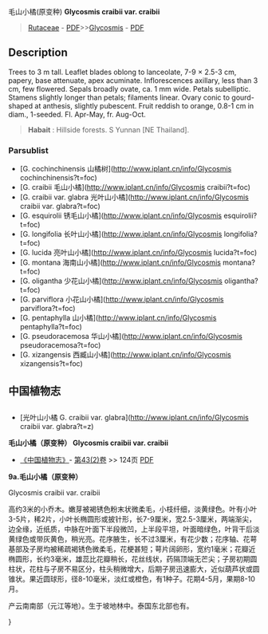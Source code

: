 毛山小橘(原变种) **Glycosmis craibii var. craibii**

> [Rutaceae](http://www.iplant.cn/info/Rutaceae?t=foc) - [PDF](http://www.iplant.cn/foc/pdf/Rutaceae.pdf)>>[Glycosmis](http://www.iplant.cn/info/Glycosmis?t=foc) - [PDF](http://www.iplant.cn/foc/pdf/Glycosmis.pdf)

## Description

Trees to 3 m tall. Leaflet blades oblong to lanceolate, 7-9 × 2.5-3 cm, papery, base attenuate, apex acuminate. Inflorescences axillary, less than 3 cm, few flowered. Sepals broadly ovate, ca. 1 mm wide. Petals subelliptic. Stamens slightly longer than petals; filaments linear. Ovary conic to gourd-shaped at anthesis, slightly pubescent. Fruit reddish to orange, 0.8-1 cm in diam., 1-seeded. Fl. Apr-May, fr. Aug-Oct.

> **Habait** : 
> Hillside forests. S Yunnan [NE Thailand].

### Parsublist

* [G.  cochinchinensis  山橘树](http://www.iplant.cn/info/Glycosmis cochinchinensis?t=foc)
* [G.  craibii  毛山小橘](http://www.iplant.cn/info/Glycosmis craibii?t=foc)
* [G.  craibii var. glabra  光叶山小橘](http://www.iplant.cn/info/Glycosmis craibii var. glabra?t=foc)
* [G.  esquirolii  锈毛山小橘](http://www.iplant.cn/info/Glycosmis esquirolii?t=foc)
* [G.  longifolia  长叶山小橘](http://www.iplant.cn/info/Glycosmis longifolia?t=foc)
* [G.  lucida  亮叶山小橘](http://www.iplant.cn/info/Glycosmis lucida?t=foc)
* [G.  montana  海南山小橘](http://www.iplant.cn/info/Glycosmis montana?t=foc)
* [G.  oligantha  少花山小橘](http://www.iplant.cn/info/Glycosmis oligantha?t=foc)
* [G.  parviflora  小花山小橘](http://www.iplant.cn/info/Glycosmis parviflora?t=foc)
* [G.  pentaphylla  山小橘](http://www.iplant.cn/info/Glycosmis pentaphylla?t=foc)
* [G.  pseudoracemosa  华山小橘](http://www.iplant.cn/info/Glycosmis pseudoracemosa?t=foc)
* [G.  xizangensis  西臧山小橘](http://www.iplant.cn/info/Glycosmis xizangensis?t=foc)

## 中国植物志

## 
* [光叶山小橘  G.  craibii var. glabra](http://www.iplant.cn/info/Glycosmis craibii var. glabra?t=z)

**毛山小橘（原变种） Glycosmis craibii var. craibii**

* [《中国植物志》](http://www.iplant.cn/frps)- [第43(2)卷](http://www.iplant.cn/frps/vol/43(2)) >> 124页 [PDF](http://www.iplant.cn/frps/pdf/43(2)/124.pdf)

**9a.毛山小橘（原变种）**

Glycosmis craibii var. craibii

高约3米的小乔木。嫩芽被褐锈色粉末状微柔毛，小枝纤细，淡黄绿色。叶有小叶3-5片，稀2片，小叶长椭圆形或披针形，长7-9厘米，宽2.5-3厘米，两端渐尖，边全缘，近纸质，中脉在叶面下半段微凹，上半段平坦，叶面暗绿色，叶背干后淡黄绿色或带灰黄色，稍光亮。花序腋生，长不过3厘米，有花少数；花序轴、花萼基部及子房均被稀疏褐锈色微柔毛，花梗甚短；萼片阔卵形，宽约1毫米；花瓣近椭圆形，长约3毫米，雄蕊比花瓣稍长，花丝线状，药隔顶端无芒尖；子房初期圆柱状，花柱与子房不易区分，柱头稍微增大，后期子房迅速膨大，近似葫芦状或圆锥状。果近圆球形，径8-10毫米，淡红或橙色，有1种子。花期4-5月，果期8-10月。

产云南南部（元江等地）。生于坡地林中。泰国东北部也有。

}